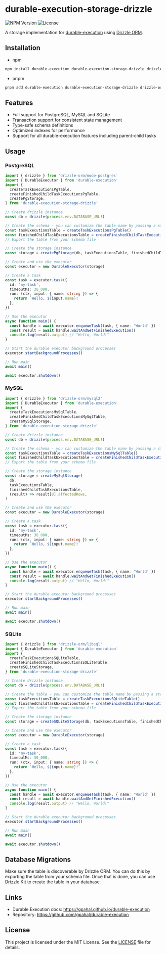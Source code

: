 # durable-execution-storage-drizzle

[![NPM Version](https://img.shields.io/npm/v/durable-execution-storage-drizzle)](https://www.npmjs.com/package/durable-execution-storage-drizzle)
[![License](https://img.shields.io/npm/l/durable-execution-storage-drizzle)](https://github.com/gpahal/durable-execution/blob/main/LICENSE)

A storage implementation for [durable-execution](https://github.com/gpahal/durable-execution)
using [Drizzle ORM](https://orm.drizzle.team/).

## Installation

- npm

```bash
npm install durable-execution durable-execution-storage-drizzle drizzle-orm
```

- pnpm

```bash
pnpm add durable-execution durable-execution-storage-drizzle drizzle-orm
```

## Features

- Full support for PostgreSQL, MySQL and SQLite
- Transaction support for consistent state management
- Type-safe schema definitions
- Optimized indexes for performance
- Support for all durable-execution features including parent-child tasks

## Usage

### PostgreSQL

```ts
import { drizzle } from 'drizzle-orm/node-postgres'
import { DurableExecutor } from 'durable-execution'
import {
  createTaskExecutionsPgTable,
  createFinishedChildTaskExecutionsPgTable,
  createPgStorage,
} from 'durable-execution-storage-drizzle'

// Create drizzle instance
const db = drizzle(process.env.DATABASE_URL!)

// Create the schema - you can customize the table name by passing a string to the function
const taskExecutionsTable = createTaskExecutionsPgTable()
const finishedChildTaskExecutionsTable = createFinishedChildTaskExecutionsPgTable()
// Export the table from your schema file

// Create the storage instance
const storage = createPgStorage(db, taskExecutionsTable, finishedChildTaskExecutionsTable)

// Create and use the executor
const executor = new DurableExecutor(storage)

// Create a task
const task = executor.task({
  id: 'my-task',
  timeoutMs: 30_000,
  run: (ctx, input: { name: string }) => {
    return `Hello, ${input.name}!`
  },
})

// Use the executor
async function main() {
  const handle = await executor.enqueueTask(task, { name: 'World' })
  const result = await handle.waitAndGetFinishedExecution()
  console.log(result.output) // "Hello, World!"
}

// Start the durable executor background processes
executor.startBackgroundProcesses()

// Run main
await main()

await executor.shutdown()
```

### MySQL

```ts
import { drizzle } from 'drizzle-orm/mysql2'
import { DurableExecutor } from 'durable-execution'
import {
  createTaskExecutionsMySqlTable,
  createFinishedChildTaskExecutionsMySqlTable,
  createMySqlStorage,
} from 'durable-execution-storage-drizzle'

// Create drizzle instance
const db = drizzle(process.env.DATABASE_URL!)

// Create the schema - you can customize the table name by passing a string to the function
const taskExecutionsTable = createTaskExecutionsMySqlTable()
const finishedChildTaskExecutionsTable = createFinishedChildTaskExecutionsMySqlTable()
// Export the table from your schema file

// Create the storage instance
const storage = createMySqlStorage(
  db,
  taskExecutionsTable,
  finishedChildTaskExecutionsTable,
  (result) => result[0].affectedRows,
)

// Create and use the executor
const executor = new DurableExecutor(storage)

// Create a task
const task = executor.task({
  id: 'my-task',
  timeoutMs: 30_000,
  run: (ctx, input: { name: string }) => {
    return `Hello, ${input.name}!`
  },
})

// Use the executor
async function main() {
  const handle = await executor.enqueueTask(task, { name: 'World' })
  const result = await handle.waitAndGetFinishedExecution()
  console.log(result.output) // "Hello, World!"
}

// Start the durable executor background processes
executor.startBackgroundProcesses()

// Run main
await main()

await executor.shutdown()
```

### SQLite

```ts
import { drizzle } from 'drizzle-orm/libsql'
import { DurableExecutor } from 'durable-execution'
import {
  createTaskExecutionsSQLiteTable,
  createFinishedChildTaskExecutionsSQLiteTable,
  createSQLiteStorage,
} from 'durable-execution-storage-drizzle'

// Create drizzle instance
const db = drizzle(process.env.DATABASE_URL!)

// Create the table - you can customize the table name by passing a string to the function
const taskExecutionsTable = createTaskExecutionsSQLiteTable()
const finishedChildTaskExecutionsTable = createFinishedChildTaskExecutionsSQLiteTable()
// Export the table from your schema file

// Create the storage instance
const storage = createSQLiteStorage(db, taskExecutionsTable, finishedChildTaskExecutionsTable)

// Create and use the executor
const executor = new DurableExecutor(storage)

// Create a task
const task = executor.task({
  id: 'my-task',
  timeoutMs: 30_000,
  run: (ctx, input: { name: string }) => {
    return `Hello, ${input.name}!`
  },
})

// Use the executor
async function main() {
  const handle = await executor.enqueueTask(task, { name: 'World' })
  const result = await handle.waitAndGetFinishedExecution()
  console.log(result.output) // "Hello, World!"
}

// Start the durable executor background processes
executor.startBackgroundProcesses()

// Run main
await main()

await executor.shutdown()
```

## Database Migrations

Make sure the table is discoverable by Drizzle ORM. You can do this by exporting the table from
your schema file. Once that is done, you can use Drizzle Kit to create the table in your database.

## Links

- Durable Execution docs: <https://gpahal.github.io/durable-execution>
- Repository: <https://github.com/gpahal/durable-execution>

## License

This project is licensed under the MIT License. See the
[LICENSE](https://github.com/gpahal/durable-execution/blob/main/LICENSE) file for details.
